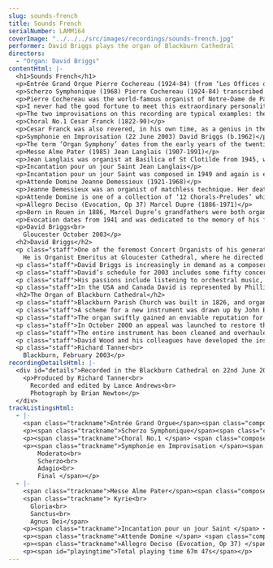 ```yaml
---
slug: sounds-french
title: Sounds French
serialNumber: LAMM164
coverImage: "../../../src/images/recordings/sounds-french.jpg"
performer: David Briggs plays the organ of Blackburn Cathedral
directors:
  - "Organ: David Briggs"
contentHtml: |-
  <h1>Sounds French</h1>
  <p>Entrée Grand Orgue Pierre Cochereau (1924-84) (from ‘Les Offices du Dimanche’, 1974) transcribed by David Briggs</p>
  <p>Scherzo Symphonique (1968) Pierre Cochereau (1924-84) transcribed by David Briggs</p>
  <p>Pierre Cochereau was the world-famous organist of Notre-Dame de Paris from 1955 until his death in 1984. He had been a piano pupil of Marguerite Long, and later studied with Marcel Dupre (organ), Maurice Durufle (harmony and counterpoint) and Tony Aubin (composition) at the Paris Conservatoire, where he won all the major prizes. Dupre described his pupil as ‘an improviser without equal in the history of French twentieth century organ music’. He was a prodigiously talented improviser and had an unmatched reputation as a leader in this field. He made frequent concert tours all over the world and his recitals at Notre-Dame were attended by thousands of people. For lovers of the French organ music scene in the 1960’s, 70’s and 80’s, the words ‘Pierre Cochereau aux Grandes Orgues’ acquired a certain ‘cult status’, such was the osmosis between this great organist, his chic biniou (as he loved to call his beloved instrument) and his huge public at Notre-Dame. He was truly a legend in his own lifetime.</p>
  <p>I never had the good fortune to meet this extraordinary personality who has so influenced my own musical development. Over a period of 11 years, from 1984, I spent thousands of hours transcribing some of his more famous recorded improvisations from LP (and later CD). Everything that Pierre Cochereau improvised at Notre-Dame from 1969 until his death was recorded by Francois Carbou, Cochereau's greatest confidant, and owner of Disques du Solstice. The many releases of Cochereau at Notre-Dame have become benchmarks for the study of improvisation, and have won considerable popularity amongst the music-loving public.</p>
  <p>The two improvisations on this recording are typical examples: the first, a typical Prelude to a high mass, is an intense and moving crescendo-diminuendo, based on the ‘Kyrie Orbis Factor’. With music like this, often beginning on the Recit Tutti (boite fermee) coupled to the Fonds 16' 8' 4' of the Grand Orgue, Cochereau, seated high up at the west end of Notre-Dame at the console of the enormous 5 manual Cavaille-Coll, used to ‘take possession of his cathedral’, as one commentator has put it. The second piece is a virtuoso concert improvisation, a slow Introduction followed by a highly-charged Scherzo, with a particularly extravert nature, based on two contrasting themes. In these two pieces my principal performance target was to make the Blackburn organ sound as close as possible to the Cavaille-Coll in Notre-Dame - I think it comes pretty close!</p>
  <p>Choral No.1 Cesar Franck (1822-90)</p>
  <p>Cesar Franck was also revered, in his own time, as a genius in the art of improvisation. He taught organ at the Schola Cantorum in Paris, and allegedly 90% of the organ class was taken up with the pursuit of improvisation techniques. He was a fundamentally important composer for the organ and left many towering masterpieces for the instrument. Franck was hugely influenced by the organs of the peerless French symphonic organ builder, Aristide Cavaille-Coll. He was the first organist at St Clotilde, where Cavaille-Coll had built one of his most famous instruments. Franck once described this instrument as his ‘orchestra’. I studied the First Choral on Franck’s own instrument at St Clotilde in November 1985 with my own teacher, Maitre Jean Langlais. This piece comes very close to the heart of Franck, the archetypal romantic composer. Dating from 1890, it is one of Franck’s last works for the instrument and he proof-read the manuscript on his death-bed. It is cast in the form of a vast symphonic fresco in four principal sections and owes much to Variation form. It sounds particularly authentic at Blackburn. Incidentally, we decided specifically not to have the organ tuned before this recording in order to give an even more authentically French sound!</p>
  <p>Symphonie en Improvisation (22 June 2003) David Briggs (b.1962)</p>
  <p>The term ‘Organ Symphony’ dates from the early years of the twentieth century, its principal protagonists being composers Charles-Marie Widor (the Organist of St Sulpice) and Louis Vierne (Organist of Notre-Dame). The four-movement Symphony on this CD was improvised at about 11.20pm, right at the end of our recording session, and is the result of a final push of adrenaline! Cast in four movements, it is based on free themes, conceived entirely on the spur of the moment. The first movement, Moderato, is greatly influenced by Widor, is highly chromatic and densely harmonised, and is loosely based on a subject subconsciously borrowed from the Fifth Symphony of Dimitri Shostakovich. The second movement is a vivacious Scherzo on the Flutes and Mutations, on an original (I think!) theme. The sound world seems intriguingly Harry Potteresque! The third movement is a luxurious Adagio, influenced by the harmonic language of both Richard Wagner and Gustav Mahler and shows off the opulent strings (Swell and Solo coupled at 16' 8' and 4' pitches) of the Blackburn organ. The Final ventures more into the second half of the twentieth century (harmonically and texturally), perhaps the principal influences being Dupre, Cochereau as well as Yves Deverney (one of Cochereau’s successors at Notre-Dame, and another genius in the art of improvisation, whose life was cut short in 1989 at the age of only 56).</p>
  <p>Messe Alme Pater (1985) Jean Langlais (1907-1991)</p>
  <p>Jean Langlais was organist at Basilica of St Clotilde from 1945, when succeeded his teacher, Charles Tournemire. He was totally blind from the age of 2, and entered the Institut des Jeunes Aveugles in Paris, where he studied piano, violin and harmony. In 1923 he became a pupil of another celebrated blind organist, Andre Marchal, who prepared him for entry into the class of Marcel Dupre at the Paris Conservatoire. He was (with Olivier Messiaen) the last pupil of Paul Dukas, for whom Langlais had a great respect. He became a hugely popular recitalist in the United States, and made frequent tours. A fervent Roman Catholic, Jean Langlais was one of the most prodigious composers within the French liturgical tradition, his output comprising over 300 works. One of the pieces that Langlais composed during the two years when I was his pupil (1984/5) was the Messe Alme Pater. Langlais adored Gregorian Chant, and was particularly influenced by its inherent sense of modality. In these 4 movements, you can hear the unique harmonic language of Jean Langlais, alongside the rhythmic elasticity which informed his approach to all music making.</p>
  <p>Incantation pour un jour Saint Jean Langlais</p>
  <p>Incantation pour un jour Saint was composed in 1949 and again is enormously influenced by Gregorian chant. Sectional and highly improvisatory in style, the music shows the tutti of the Blackburn instrument off to great effect.</p>
  <p>Attende Domine Jeanne Demessieux (1921-1968)</p>
  <p>Jeanne Demessieux was an organist of matchless technique. Her death from cancer at the age of only 47 deprived the world of a great artist, in the prime of her career. In 1933 she began an extensive period of study with Marcel Dupre at the Paris Conservatoire, and sprang into the public limelight with a historic series of Bach Concerts at the Salle Pleyel, Paris, in 1946/47. She maintained a worldwide career as a virtuoso organist as well as being ‘titulaire’ at S. Esprit (from the age of 12!) and La Madeleine (from 1962 until her death). She also taught at the Conservatoires of Nancy and Liege.</p>
  <p>Attende Domine is one of a collection of ‘12 Chorals-Preludes’ which were published in 1950. It is a Choral-Paraphrase on the plainsong ‘Advent Prose’ and is a particularly luscious example of post-romantic harmony.</p>
  <p>Allegro Deciso (Evocation, Op 37) Marcel Dupre (1886-1971)</p>
  <p>Born in Rouen in 1886, Marcel Dupre’s grandfathers were both organists, his mother was an excellent pianist and his father, Albert Dupre, was organist at the Abbatiale of St Ouen de Rouen, and also directed a choral society. It was perhaps only natural, therefore, that Dupre became a child prodigy on both piano and organ. He could improvise well at the age of only 10, and at the age of 12 became Organist at the church of St Vivien in Rouen. At the age of 15 his first choral composition was performed and he was already well on track to becoming a professional improviser, composer and interpreter. He had prodigious powers of memory and a remarkable technique, based on an intensive and methodological study from an early age. He studied with Alexandre Guilmant from 1898, and then from 1902-1914 he studied piano, organ and fugue at the Paris Conservatoire. In 1914 he was the first winner of the Prix de Rome. In 1920 he made history by playing the complete works of Bach from memory at the Conservatoire, and repeated the triumph the following year at the Trocadero. He became a world-famous concert artist, performing frequently in the USA (from 1921). In 1934 he succeeded Charles-Marie Widor at the keys of the grand Cavaille-Coll at St Sulpice, where he remained titulaire until his death. He was professor of organ at the Paris Conservatoire from 1926-54 and had many famous students there. His own talents as an improviser frequently left his audiences speechless.</p>
  <p>Evocation dates from 1941 and was dedicated to the memory of his father and the famous Cavaille-Coll organ at St Ouen. Allegro Deciso is the last of three movements and has justly become one of the most famous works of the composer’s entire oeuvre.</p>
  <p>David Briggs<br>
    Gloucester October 2003</p>
  <h2>David Briggs</h2>
  <p class="staff">One of the foremost Concert Organists of his generation, David Briggs enjoys a busy touring schedule which takes him all over the world. He has built a considerable reputation as an exciting performer and communicator, with particular emphases on orchestral transcriptions and the art of improvisation. In this latter field, David studied with Jean Langlais in Paris; transcribed (over a period of eleven years) many of the recorded improvisations of Pierre Cochereau, the famous Organist of Notre-Dame de Paris; won the Paisley International Improvisation Competition; became the first British winner of the coveted Tournemire Prize at the St Albans International Improvisation Competition, and now teaches at the Royal Northern College of Music, the Royal Academy of Music and Oxford University.<br>
    He is Organist Emeritus at Gloucester Cathedral, where he directed the music for eight years, after having held positions at Truro and Hereford Cathedrals and King’s College, Cambridge, where he was Organ Scholar. He was Principal Viola in the National Youth Orchestra of Great Britain, playing under conductors such as Sir Simon Rattle, Sir Charles Groves, Charles Dutoit, and Kiril Kondrashin, and was awarded their Bulgin Medal for Musical Excellence. He obtained his FRCO at the age of seventeen, winning all the prizes and the Silver Medal of the Worshipful Company of Musicians. Whilst at Gloucester, he oversaw the complete rebuilding of the Cathedral organ by Nicholson, and directed three Three Choirs Festivals, conducting some of the UK’s finest professional orchestras, notably the Philharmonia.</p>
  <p class="staff">David Briggs is increasingly in demand as a composer and has a waiting list of about two years. Notable recent works include his millennial oratorio, ‘Creation’; ‘Messe pour Notre-Dame’ for two organs and choir, and ‘Te Deum Laudamus’ for the 125th anniversary of the Benedictine Abbey at Subiaco, Arkansas. 2003 commissions include anthems for Knoxville, Tennessee; Bloomfield Hills, Michigan; Bristol Cathedral, UK; an Organ Concerto for Blackburn Cathedral, UK, and a setting of the Solemn Requiem Mass for All Saint’s Episcopal Church, Atlanta, Georgia.</p>
  <p class="staff">David’s schedule for 2003 includes some fifty concerts - in the USA (four trips), UK, France, Belgium and South Africa - and in July he had the privilege of being a member of the jury for the St Albans International Organ Competition.</p>
  <p class="staff">His passions include listening to orchestral music, organ design and construction, general and civil aviation, luxury cars and beautiful countryside.</p>
  <p class="staff">In the USA and Canada David is represented by Phillip Truckenbrod Concert Artists. You are warmly invited to visit David’s <a href="http://www.david-briggs.org.uk/">website</a>.</p>
  <h2>The Organ of Blackburn Cathedral</h2>
  <p class="staff">Blackburn Parish Church was built in 1826, and organs by Gray (1826 and 1831) and Cavaillé-Coll (1875) were placed on the west wall of the church. The building was re-consecrated as a Cathedral in 1926, when the Diocese of Blackburn was established, and ambitious plans to extend the building were drawn up. When the large transepts were completed in 1953, Henry Willis III was commissioned to move the organ to a bridge at the East end of the Nave. In 1964 the organ was taken down so that a temporary wall could be built, dividing the nave from the transepts to enable work to begin on restoring the nave, whilst the remainder of the cathedral could be used for worship. J.W. Walker and Sons removed the organ and lent the cathedral a four-rank, totally enclosed, extension organ, which served well for five years.</p>
  <p class="staff">A scheme for a new instrument was drawn up by John Bertalot (the Cathedral Organist), in consultation with Francis Jackson and Bert Collop (managing director of Walker’s). William Thompson, a generous benefactor from Burnley who had already given large sums of money for the restoration of the Nave and the building of the Lantern Tower and Spire, was asked by John Bertalot to give £30,000 to pay for the new organ. On 20th March, 1968, an envelope arrived from him with a cheque for 30,000 guineas (£31,500) made out to John Bertalot. The new organ was dedicated on 20th December 1969. It was voiced by Walter Goodey and Dennis Thurlow. John Hayward, the artist, consulted with Walker’s to produce the stunning highly coloured organ “cases”, including swell boxes which are in full view, and a doubly mitred Serpent, coloured green and gold.</p>
  <p class="staff">The organ swiftly gained an enviable reputation for its vibrant tonal quality, most notably the fiery reed stops. However, from as early as 1983, serious problems became apparent, particularly in relation to the wind system and action. At the same time, the Lantern Tower also required major work, thus delaying work to the organ. In 1994, shortly after Gordon Stewart’s appointment as Director of Music, David Wood took over the care of the organ. Some short term problems were attended to and the console was modernised.</p>
  <p class="staff">In October 2000 an appeal was launched to restore the organ. I was keen that all of the 1969 tonal features should be retained, but that the opportunity should be taken to provide various extra colours to enhance and better equip an instrument that is expected not only to accompany liturgy on a daily basis, but also to present the complete range of solo repertoire in a stylistic manner. For example, I felt that an oboe on the swell and a Fifteenth on the Great were essential additions. Also that a reed at 8’ pitch on the positive and a vox humana would be useful and that the organ really needed additional 8’ foundation pitch, more gravitas on the pedal and extra 16’ manual tone. In order to address these desired tonal additions and to bring the organ into proper working order, I devised a scheme to restore and enlarge the organ, in consultation with David Briggs, John Bertalot, Canon Andrew Hindley, Greg Morris and David Wood. The organ was restored and enlarged between July 2001 and June 2002, during which time a Rodgers digital instrument was used.</p>
  <p class="staff">The entire instrument has been cleaned and overhauled. A Fifteenth on the Great and a Cliquot-style Cromorne on the Positive have been added. The new Solo department has been positioned above the Great, with new stops: Flûte Harmonique 8’, Viola 8’, Viola Céleste 8’, Flûte Octaviante 4’ and Voix Humaine. The old swell Cromorne has been moved to the solo, and renamed “Clarinette”; in its place on the swell is a new Hautbois. Two new ranks of pipes have been made available on the pedal: a 6 2/5 Grosse Tierce and 10 2/3 Grosse Quint. Two new digital ranks, by Walker Technical Company USA, have also been made available on the pedal: 32’ Sub Principal and 16’ Flûte Ouverte. A wealth of octave and sub-octave couplers have been provided. A new 4 manual console has been built by Wood of Huddersfield, in the style of the original 3 manual console. A new cymbelstern and star have been added and safety features for maintaining the instrument have been incorporated.</p>
  <p class="staff">David Wood and his colleagues have developed the instrument with great skill; they have breathed new life into all the wonderful original colours which had been sounding tired for some years and have blended new ranks into the organ in such a sensitive way. The result is an incredibly versatile and reliable instrument with a tremendous range of dynamic and tonal colour, coupled with a sense of sheer power, but also great subtlety and tremendous beauty. There are few organs in the world that can demonstrate the entire solo repertoire with such a convincing sense of style. It is also a fantastic organ for the liturgy, capable of accompanying choir and congregation in a sensitive manner. The full range of the organ’s capabilities was shown off to great effect at the opening recital by David Briggs on 6th July 2002. This recording provides further evidence!</p>
  <p class="staff">Richard Tanner<br>
    Blackburn, February 2003</p>
recordingDetailsHtml: |-
  <div id="details">Recorded in the Blackburn Cathedral on 22nd June 2003 by kind permission of the Dean and Chapter.
    <p>Produced by Richard Tanner<br>
      Recorded and edited by Lance Andrews<br>
      Photograph by Brian Newton</p>
  </div>
trackListingsHtml:
  - |-
    <span class="trackname">Entrée Grand Orgue</span><span class="composer"> Pierre Cochereau (from 'Les Offices du Dimance,' 1974) transcribed by David Briggs</span>
    <p><span class="trackname">Scherzo Symphonique</span><span class="composer"> (1968) Pierre Cochereau transcribed by David Briggs</span></p>
    <p><span class="trackname">Choral No.1 </span> <span class="composer">Cesar Franck</span></p>
    <p><span class="trackname">Symphonie en Improvisation </span><span class="composer">(22 June 2003) David Brigg</span><span class="trackname">s<br>
        Moderato<br>
        Scherzo<br>
        Adagio<br>
        Final </span></p>
  - |-
    <span class="trackname">Messe Alme Pater</span><span class="composer"> (1985) Jean Langlais </span><br>
    <span class="trackname"> Kyrie<br>
      Gloria<br>
      Sanctus<br>
      Agnus Dei</span>
    <p><span class="trackname">Incantation pour un jour Saint </span> <span class="composer">Jean Langlais</span></p>
    <p><span class="trackname">Attende Domine </span> <span class="composer">Jeanne Demessieux</span></p>
    <p><span class="trackname">Allegro Deciso (Evocation, Op 37) </span> <span class="composer">Marcel Dupre</span></p>
    <p><span id="playingtime">Total playing time 67m 47s</span></p>
---
```

